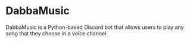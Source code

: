 # DabbaMusic
DabbaMusic is a Python-based Discord bot that allows users to play any song that they choose in a voice channel.
